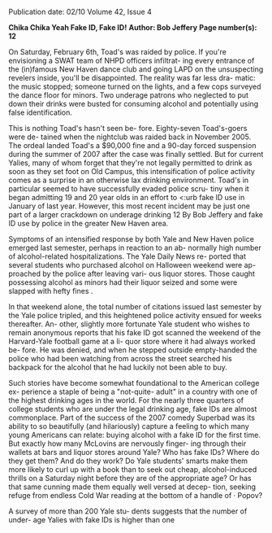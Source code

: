 Publication date: 02/10
Volume 42, Issue 4

**Chika Chika Yeah Fake ID, Fake ID!**
**Author: Bob Jeffery**
**Page number(s): 12**

On Saturday, February 6th, Toad's was 
raided by police. If you're envisioning a 
SWAT team of NHPD officers infiltrat-
ing every entrance of the (in)famous New 
Haven dance club and going LAPD on 
the unsuspecting revelers inside, you'll be 
disappointed. The reality was far less dra-
matic: the music stopped; someone turned 
on the lights, and a few cops surveyed the 
dance floor for minors. Two underage 
patrons who neglected to put down their 
drinks were busted for consuming alcohol 
and potentially using false identification. 

This is nothing Toad's hasn't seen be-
fore. Eighty-seven Toad's-goers were de-
tained when the nightclub was raided 
back in November 2005. The ordeal 
landed Toad's a $90,000 fine and a 90-day 
forced suspension during the summer of 
2007 after the case was finally settled. But 
for current Yalies, many of whom forget 
that they're not legally permitted to drink 
as soon as they set foot on Old Campus, 
this intensification of police activity comes 
as a surprise in an otherwise lax drinking 
environment. Toad's in particular seemed 
to have successfully evaded police scru-
tiny when it began admitting 19 and 20 
year olds in an effort to <:urb fake ID use 
in January of last year. However, this most 
recent incident may be just one part of a 
larger crackdown on underage drinking 
12 
By Bob Jeffery 
and fake ID use by police in the greater 
New Haven area. 

Symptoms of an intensified response by 
both Yale and New Haven police emerged 
last semester, perhaps in reaction to an ab-
normally high number of alcohol-related 
hospitalizations. The Yale Daily News re-
ported that several students who purchased 
alcohol on Halloween weekend were ap-
proached by the police after leaving vari-
ous liquor stores. Those caught possessing 
alcohol as minors had their liquor seized 
and some were slapped with hefty fines . 

In that weekend alone, the total number 
of citations issued last semester by the Yale 
police tripled, and this heightened police 
activity ensued for weeks thereafter. An-
other, slightly more fortunate Yale student 
who wishes to remain anonymous reports 
that his fake ID got scanned the weekend 
of the Harvard-Yale football game at a li-
quor store where it had always worked be-
fore. He was denied, and when he stepped 
outside empty-handed the police who 
had been watching from across the street 
searched his backpack for the alcohol that 
he had luckily not been able to buy. 

Such stories have become somewhat 
foundational to the American college ex-
perience 
a staple of being a "not-quite-
adult" in a country with one of the highest 
drinking ages in the world. For the nearly 
three quarters of college students who are 
under the legal drinking age, fake IDs are 
almost commonplace. Part of the success 
of the 2007 comedy Superbad was its 
ability to so beautifully (and hilariously) 
capture a feeling to which many young 
Americans can relate: buying alcohol with 
a fake ID for the first time. But exactly 
how many McLovins are nervously finger-
ing through their wallets at bars and liquor 
stores around Yale? Who has fake IDs? 
Where do they get them? And do they 
work? Do Yale students' smarts make them 
more likely to curl up with a book than 
to seek out cheap, alcohol-induced thrills 
on a Saturday night before they are of the 
appropriate age? Or has that same cunning 
made them equally well versed at decep-
tion, seeking refuge from endless Cold 
War reading at the bottom of a handle of · 
Popov? 

A survey of more than 200 Yale stu-
dents suggests that the number of under-
age Yalies with fake IDs is higher than one